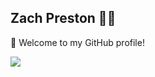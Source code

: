 ## Zach Preston 👨‍💻

🎉 Welcome to my GitHub profile!

<a href="https://github.com/zpreston123">
  <img align="center" src="https://github-readme-stats.vercel.app/api?username=zpreston123&show_icons=true&theme=dark"/>
</a>
